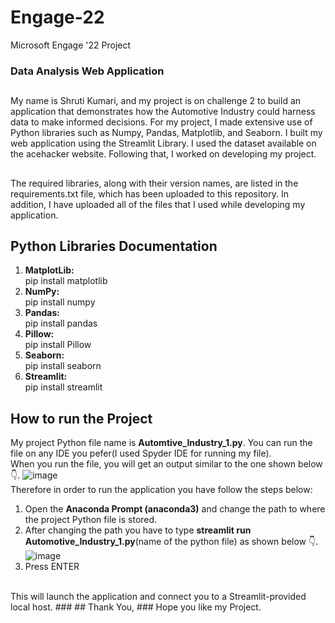 # Engage-22
Microsoft Engage '22 Project
### Data Analysis Web Application
##
My name is Shruti Kumari, and my project is on challenge 2 to build an application that demonstrates how the Automotive Industry could harness data to make informed decisions. For my project, I made extensive use of Python libraries such as Numpy, Pandas, Matplotlib, and Seaborn. I built my web application using the Streamlit Library. I used the dataset available on the acehacker website. Following that, I worked on developing my project.
##
The required libraries, along with their version names, are listed in the requirements.txt file, which has been uploaded to this repository. In addition, I have uploaded all of the files that I used while developing my application.
<br />
## Python Libraries Documentation
1. **MatplotLib:**<br />
    pip install matplotlib
2. **NumPy:**<br />
    pip install numpy
3. **Pandas:**<br />
    pip install pandas
4. **Pillow:**<br />
    pip install Pillow
5. **Seaborn:**<br />
    pip install seaborn
6. **Streamlit:**<br />
    pip install streamlit
###
## How to run the Project
My project Python file name is **Automtive_Industry_1.py**. You can run the file on any IDE you pefer(I used Spyder IDE for running my file).
<br />
When you run the file, you will get an output similar to the one shown below 👇.
![image](https://user-images.githubusercontent.com/102343505/170865322-577a73b7-5fbe-4349-b75a-3944065aa75a.png)
<br />
Therefore in order to run the application you have follow the steps below:
1. Open the **Anaconda Prompt (anaconda3)** and change the path to where the project Python file is stored.
2. After changing the path you have to type **streamlit run Automotive_Industry_1.py**(name of the python file) as shown below 👇.
![image](https://user-images.githubusercontent.com/102343505/170865623-2acb5288-dd9d-49ce-adc6-37d6cbe551ad.png)
3. Press ENTER
<br />
This will launch the application and connect you to a Streamlit-provided local host.
###
## Thank You,
### Hope you like my Project.
